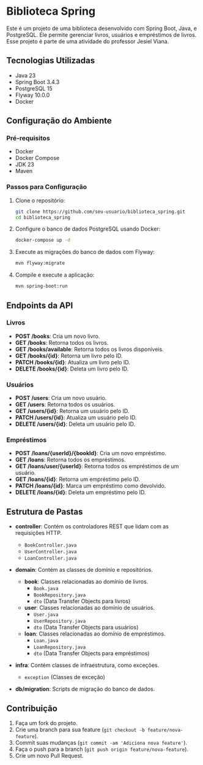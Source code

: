 # Biblioteca Spring

Este é um projeto de uma biblioteca desenvolvido com Spring Boot, Java, e PostgreSQL. Ele permite gerenciar livros,
usuários e empréstimos de livros.
Esse projeto é parte de uma atividade do professor Jesiel Viana.

## Tecnologias Utilizadas

- Java 23
- Spring Boot 3.4.3
- PostgreSQL 15
- Flyway 10.0.0
- Docker

## Configuração do Ambiente

### Pré-requisitos

- Docker
- Docker Compose
- JDK 23
- Maven

### Passos para Configuração

1. Clone o repositório:
    ```sh
    git clone https://github.com/seu-usuario/biblioteca_spring.git
    cd biblioteca_spring
    ```

2. Configure o banco de dados PostgreSQL usando Docker:
    ```sh
    docker-compose up -d
    ```

3. Execute as migrações do banco de dados com Flyway:
    ```sh
    mvn flyway:migrate
    ```

4. Compile e execute a aplicação:
    ```sh
    mvn spring-boot:run
    ```

## Endpoints da API

### Livros

- **POST /books**: Cria um novo livro.
- **GET /books**: Retorna todos os livros.
- **GET /books/available**: Retorna todos os livros disponíveis.
- **GET /books/{id}**: Retorna um livro pelo ID.
- **PATCH /books/{id}**: Atualiza um livro pelo ID.
- **DELETE /books/{id}**: Deleta um livro pelo ID.

### Usuários

- **POST /users**: Cria um novo usuário.
- **GET /users**: Retorna todos os usuários.
- **GET /users/{id}**: Retorna um usuário pelo ID.
- **PATCH /users/{id}**: Atualiza um usuário pelo ID.
- **DELETE /users/{id}**: Deleta um usuário pelo ID.

### Empréstimos

- **POST /loans/{userId}/{bookId}**: Cria um novo empréstimo.
- **GET /loans**: Retorna todos os empréstimos.
- **GET /loans/user/{userId}**: Retorna todos os empréstimos de um usuário.
- **GET /loans/{id}**: Retorna um empréstimo pelo ID.
- **PATCH /loans/{id}**: Marca um empréstimo como devolvido.
- **DELETE /loans/{id}**: Deleta um empréstimo pelo ID.

## Estrutura de Pastas

- **controller**: Contém os controladores REST que lidam com as requisições HTTP.
   - `BookController.java`
   - `UserController.java`
   - `LoanController.java`

- **domain**: Contém as classes de domínio e repositórios.
   - **book**: Classes relacionadas ao domínio de livros.
      - `Book.java`
      - `BookRepository.java`
      - `dto` (Data Transfer Objects para livros)
   - **user**: Classes relacionadas ao domínio de usuários.
      - `User.java`
      - `UserRepository.java`
      - `dto` (Data Transfer Objects para usuários)
   - **loan**: Classes relacionadas ao domínio de empréstimos.
      - `Loan.java`
      - `LoanRepository.java`
      - `dto` (Data Transfer Objects para empréstimos)

- **infra**: Contém classes de infraestrutura, como exceções.
   - `exception` (Classes de exceção)

- **db/migration**: Scripts de migração do banco de dados.

## Contribuição

1. Faça um fork do projeto.
2. Crie uma branch para sua feature (`git checkout -b feature/nova-feature`).
3. Commit suas mudanças (`git commit -am 'Adiciona nova feature'`).
4. Faça o push para a branch (`git push origin feature/nova-feature`).
5. Crie um novo Pull Request.